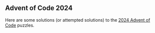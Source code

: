 ## Advent of Code 2024

Here are some solutions (or attempted solutions) to the [2024 Advent of
Code](https://adventofcode.com/2024/about) puzzles.
